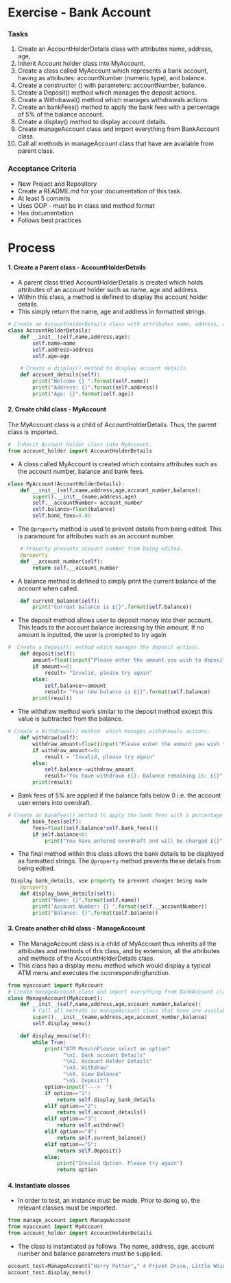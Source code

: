 # Exercise - Bank Account


### Tasks
1. Create an AccountHolderDetails class with attributes name, address, age, 
2. Inherit Account holder class into MyAccount.
3. Create a class called MyAccount which represents a bank account, having as attributes: accountNumber (numeric type), and balance.
4. Create a constructor () with parameters: accountNumber, balance.
5. Create a Deposit() method which manages the deposit actions.
6. Create a Withdrawal() method  which manages withdrawals actions.
7. Create an bankFees() method to apply the bank fees with a percentage of 5% of the balance account.
8. Create a display() method to display account details.
9. Create manageAccount class and import everything from BankAccount class.
10. Call all methods in manageAccount class that have are available from parent class.

### Acceptance Criteria
* New Project and Repository
* Create a README.md for your documentation of this task.
* At least 5 commits 
* Uses OOP - must be in class and method format
* Has documentation
* Follows best practices

# Process 
#### 1. Create a Parent class - AccountHolderDetails
* A parent class titled AccountHolderDetails is created which holds attributes of an account holder such as name, age and address. 
* Within this class, a method is defined to display the account holder details. 
* This simply return the name, age and address in formatted strings. 

```python
# Create an AccountHolderDetails class with attributes name, address, age
class AccountHolderDetails:
    def __init__(self,name,address,age):
        self.name=name
        self.address=address
        self.age=age

    # Create a display() method to display account details.
    def account_details(self):
        print("Welcome {} ".format(self.name))
        print("Address: {}".format(self.address))
        print("Age: {}".format(self.age))
```
#### 2. Create child class - MyAccount
The MyAccount class is a child of AccountHolderDetails. Thus, the parent class is imported.
```python
#  Inherit Account holder class into MyAccount.
from account_holder import AccountHolderDetails
```
* A class called MyAccount is created which contains attributes such as the account number, balance and bank fees. 
```python
class MyAccount(AccountHolderDetails):
    def __init__(self,name,address,age,account_number,balance):
        super().__init__(name,address,age)
        self.__accountNumber= account_number
        self.balance=float(balance)
        self.bank_fees=0.05
```

* The ```@property``` method is used to prevent details from being edited. This is paramount for attributes such as an account number. 
```python
    # Property prevents account number from being edited.
    @property
    def __account_number(self):
        return self.__account_number
```
* A balance method is defined to simply print the current balance of the account when called. 
```python
    def current_balance(self):
        print("Current balance is £{}".format(self.balance))
```
* The deposit method allows user to deposit money into their account. This leads to the account balance increasing by this amount. If no amount is inputted, the user is prompted to try again
```python
#  Create a Deposit() method which manages the deposit actions.
    def deposit(self):
        amount=float(input("Please enter the amount you wish to deposit £"))
        if amount<=0:
            result= "Invalid, please try again"
        else:
            self.balance+=amount
            result= "Your new balance is £{}".format(self.balance)
        print(result)
```
* The withdraw method work similar to the deposit method except this value is subtracted from the balance. 
```python
# Create a Withdrawal() method  which manages withdrawals actions.
    def withdraw(self):
        withdraw_amount=float(input("Please enter the amount you wish to withdraw £"))
        if withdraw_amount<=0:
            result = "Invalid, please try again"
        else:
            self.balance-=withdraw_amount
            result="You have withdrawn £{}. Balance remaining is: £{}".format(withdraw_amount,self.balance)
        print(result)
```
* Bank fees of 5% are applied if the balance falls below 0 i.e. the account user enters into overdraft. 
```python
# Create an bankFees() method to apply the bank fees with a percentage of 5% of the balance account.
    def bank_fees(self):
        fees=float(self.balance*self.bank_fees())
        if self.balance<0:
            print("You have entered overdraft and will be charged £{}")
```
* The final method within this class allows the bank details to be displayed as formatted strings. The ```@property``` method prevents these details from being edited. 
```python
 Display bank_details, use property to prevent changes being made
    @property
    def display_bank_details(self):
        print("Name: {}".format(self.name))
        print("Account Number: {} ".format(self.__accountNumber))
        print("Balance: {}".format(self.balance))

```

#### 3. Create another child class - ManageAccount 
* The ManageAccount class is a child of MyAccount thus inherits all the attributes and methods of this class, and by extension, all the attributes and methods of the AccountHolderDetails class. 
* This class has a display menu method which would display a typical ATM menu and executes the ccorrespondingfunction. 

```python
from myaccount import MyAccount
# Create manageAccount class and import everything from BankAccount class.
class ManageAccount(MyAccount):
    def __init__(self,name,address,age,account_number,balance):
        # Call all methods in manageAccount class that have are available from parent class.
        super().__init__(name,address,age,account_number,balance)
        self.display_menu()

    def display_menu(self):
        while True:
            print("ATM Menu\nPlease select an option"
                  "\n1. Bank account Details"
                  "\n2. Account Holder Details"
                  "\n3. Withdraw"
                  "\n4. View Balance"
                  "\n5. Deposit")
            option=input("--->  ")
            if option=="1":
                return self.display_bank_details
            elif option=="2":
                return self.account_details()
            elif option=="3":
                return self.withdraw()
            elif option=="4":
                return self.current_balance()
            elif option=="5":
                return self.deposit()
            else:
                print("Invalid Option. Please try again")
                return option
```
#### 4. Instantiate classes
* In order to test, an instance must be made. Prior to doing so, the relevant classes must be imported.
```python
from manage_account import ManageAccount
from myaccount import MyAccount
from account_holder import AccountHolderDetails
```
* The class is instantiated as follows. The name, address, age, account number and balance parameters must be supplied. 
```python
account_test=ManageAccount("Harry Potter"," 4 Privet Drive, Little Whinging, Surrey", "40",219829182,934)
account_test.display_menu()
```


